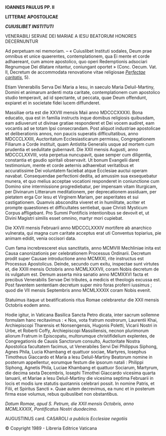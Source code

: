 **IOANNES PAULUS PP. II**

**LITTERAE** **APOSTOLICAE**

***CUIUSLIBET INSTITUTI***

VENERABILI SERVAE DEI MARIAE A IESU BEATORUM HONORES DECERNUNTUR

Ad perpetuam rei memoriam. – « Cuiuslibet Instituti sodales, Deum prae omnibus et unice quaerentes, contemplationem, qua Ei mente et corde adhaereant, cum amore apostolico, quo operi Redemptionis adsociari Regnumque Dei dilatare nitantur, coniungant oportet » (Conc. Oecum. Vat. II, Decretum de accommodata renovatione vitae religiosae *[Perfectae caritatis](http://www.vatican.va/archive/hist_councils/ii_vatican_council/documents/vat-ii_decree_19651028_perfectae-caritatis_lt.html)*, 5).

Etiam Venerabilis Serva Dei Maria a Iesu, in saeculo Maria Deluil-Martiny, Domini et animarum ardenti mota caritate, contemplationem cum apostolico studio temperavit, ad id spectante, ut peccata, quae Deum offendunt, expiaret et in societate fidei lucem diffunderet.

Massiliae orta est die XXVIII mensis Maii anno MDCCCXXXXI. Bona educatio, qua est in familia instructs inque domibus religiosis quibusdam, eam adiuverunt ut divinae gratiae responderet et Dei vocem audiret, eam vocantis ad se totam Ipsi consecrandam. Post aliquot industriae apostolicae et deliberationis annos, non paucis superatis difficultatibus, anno MDCCCLXXIII, Auctoritatum Ecclesiasticarum permissu, Congregationem Filiarum a Corde instituit, quam Antistita Generalis usque ad mortem cum prudentia et sedulitate gubernavit. Die XXII mensis Augusti, anno MDCCCLXXVIII, vota perpetua nuncupavit, quae semper cum diligentia, constantia et gaudio spiritali observavit. Ut bonum Evangelii daret testimonium, mente et corde aeternis adhaerebat veritatibus et accuratissime Dei voluntatem faciebat atque Ecclesiae auctui operam navabat. Consequendae perfectioni dedita, ad amussim sua exsequebatur munera, et quo melius acceptae vocationi responderet in coniunctione cum Domino sine intermissione progrediebatur, per impensam vitam liturgicam, per Divinarum Litterarum meditationem, per deprecationem assiduam, per pietatem erga Cor Iesu et Virginem Mariam, per asperitates et sui castigationem. Quamvis abscondita viveret et in humilitate, acriter et prompte quaestiones et difficultates sentiebat, quae Christi Mysticum Corpus affligebant. Pro Summi Pontificis intentionibus se devovit et, ut Divini Magistri similis esset omnino, martyr mori cupiebat.

Die XXVII mensis Februarii anno MDCCCLXXXIV mortifere ab anarchico vulnerata, qui magna cum caritate acceptus erat uti Conventus topiarius, pie animam edidit, venia occisori data.

Cum fama increbresceret eius sanctitatis, anno MCMVIII Mechliniae inita est Causa canonizationis per celebrationem Processus Ordinarii. Decretum prodit super Causae introductione anno MCMXXI, rite instructus est Processus Apostolicus. Deinde, secundo cum exitu, inspectae sunt virtutes et, die XXIII mensis Octobris anno MCMLXXXVII, coram Nobis decretum de iis vulgatum est. Demum asserta mira sanatio anno MCMXXVI facta et precibus Venerabilis Servae Dei tributes, a medicis et theologis excussa est. Post faventem sententiam decretum super miro foras proferri iussimus ; quod die VII mensis Septembris anno MCMLXXXIX coram Nobis evenit.

Statuimus itaque ut beatificationis ritus Romae celebraretur die XXII mensis Octobris eodem anno.

Hodie igitur, in Vaticana Basilica Sancta Petro dicata, inter sacrum sollemne formulam hanc recitavimus : « Nos, vota fratrum nostrorum, Laurentii Khai, Archiepiscopi Tharensis et Nonsengensis, Hugonis Poletti, Vicarii Nostri in Urbe, et Roberti Coffy, Archiepiscopi Massiliensis, necnon plurimorum aliorum Fratrum in Episcopatu, multorumque christifidelium explentes, de Congregationis de Causis Sanctorum consulto, Auctoritate Nostra Apostolica facultatem facimus, ut Venerabiles Servi Dei Philippus Siphong, Agnes Phila, Lucia Khambang et quattuor sociae, Martyres, Iosephus Timotheus Giaccardo et Maria a lesu Deluil-Martiny Beatorum nomine in posterum appellentur, eorumque festum die ipsorum natali : Philippi Siphong, Agnetis Phila, Luciae Khambang et quattuor Sociarum, Martyrum, die decima sexta Decembris, Iosephi Timothei Giaccardo vicesima quarta Ianuarii, et Mariae a Iesu Deluil-Martiny die vicesima septima Februarii in locis et modis iure statutis quotannis celebrari possit. In nomine Patris, et Filii, et Spiritus Sancti ». Quae autem decrevimus, ea nunc et in posterum firma esse volumus, rebus quibuslibet non obstantibus.

*Datum Romae, apud S. Petrum, die XXII mensis Octobris, anno MCMLXXXIX, Pontificatus Nostri duodecimo.*

AUGUSTINUS card. CASAROLI *a publicis Ecclesiae negotiis*

© Copyright 1989 - Libreria Editrice Vaticana